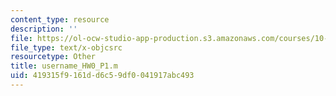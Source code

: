 ```yaml
---
content_type: resource
description: ''
file: https://ol-ocw-studio-app-production.s3.amazonaws.com/courses/10-34-numerical-methods-applied-to-chemical-engineering-fall-2015/419315f9161dd6c59df0041917abc493_username_HW0_P1.m
file_type: text/x-objcsrc
resourcetype: Other
title: username_HW0_P1.m
uid: 419315f9-161d-d6c5-9df0-041917abc493
---
```


